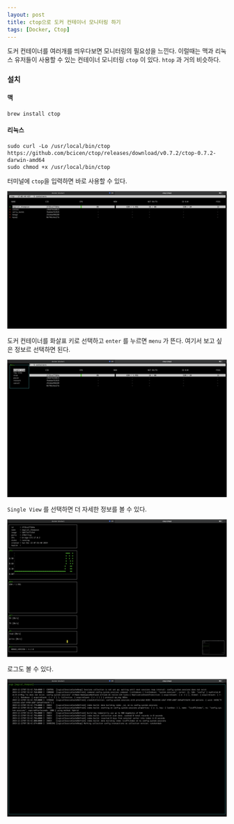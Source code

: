 ```yaml
---
layout: post
title: ctop으로 도커 컨테이너 모니터링 하기
tags: [Docker, Ctop]
---
```



도커 컨테이너를 여러개를 띄우다보면 모니터링의 필요성을 느낀다. 이럴때는 맥과 리눅스 유저들이 사용할 수 있는 컨테이너 모니터링 `ctop` 이 있다.  `htop` 과 거의 비슷하다.


### 설치

#### 맥

```shell
brew install ctop
```

#### 리눅스

```shell
sudo curl -Lo /usr/local/bin/ctop https://github.com/bcicen/ctop/releases/download/v0.7.2/ctop-0.7.2-darwin-amd64
sudo chmod +x /usr/local/bin/ctop
```

터미널에 `ctop`을 입력하면 바로 사용할 수 있다.

![list](/images/posts/ctop-01.png)

도커 컨테이너를 화살표 키로 선택하고 `enter` 를 누르면 `menu` 가 뜬다. 여기서 보고 싶은 정보르 선택하면 된다.

![menu](/images/posts/ctop-02.png)

`Single View` 를 선택하면 더 자세한 정보를 볼 수 있다.

![single_view](/images/posts/ctop-03.png)

로그도 볼 수 있다.


![log](/images/posts/ctop-04.png)


